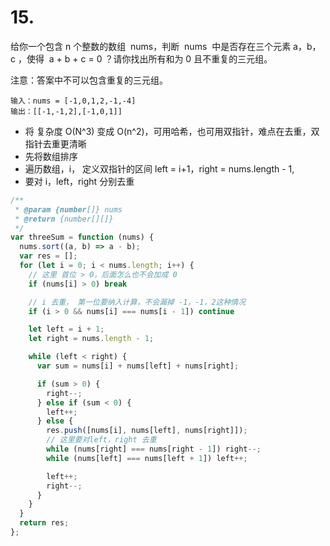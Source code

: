 # 15. 

给你一个包含 n 个整数的数组  nums，判断  nums  中是否存在三个元素 a，b，c ，使得  a + b + c = 0 ？请你找出所有和为 0 且不重复的三元组。

注意：答案中不可以包含重复的三元组。

```
输入：nums = [-1,0,1,2,-1,-4]
输出：[[-1,-1,2],[-1,0,1]]
```

- 将 复杂度 O(N^3) 变成 O(n^2)，可用哈希，也可用双指针，难点在去重，双指针去重更清晰
- 先将数组排序
- 遍历数组，i， 定义双指针的区间 left = i+1，right = nums.length - 1,
- 要对 i，left，right 分别去重

```js
/**
 * @param {number[]} nums
 * @return {number[][]}
 */
var threeSum = function (nums) {
  nums.sort((a, b) => a - b);
  var res = [];
  for (let i = 0; i < nums.length; i++) {
    // 这里 首位 > 0，后面怎么也不会加成 0
    if (nums[i] > 0) break

    // i 去重， 第一位要纳入计算，不会漏掉 -1，-1，2这种情况
    if (i > 0 && nums[i] === nums[i - 1]) continue

    let left = i + 1;
    let right = nums.length - 1;

    while (left < right) {
      var sum = nums[i] + nums[left] + nums[right];

      if (sum > 0) {
        right--;
      } else if (sum < 0) {
        left++;
      } else {
        res.push([nums[i], nums[left], nums[right]]);
        // 这里要对left，right 去重
        while (nums[right] === nums[right - 1]) right--;
        while (nums[left] === nums[left + 1]) left++;

        left++;
        right--;
      }
    }
  }
  return res;
};
```

